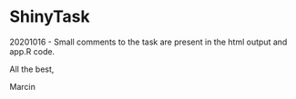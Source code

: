 # ShinyTask
20201016 - Small comments to the task are present in the html output and app.R code.

All the best,

Marcin